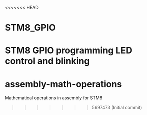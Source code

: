 <<<<<<< HEAD
# STM8_GPIO
STM8 GPIO programming LED control and blinking
=======
# assembly-math-operations
Mathematical operations in assembly for STM8
>>>>>>> 5697473 (Initial commit)
